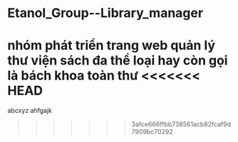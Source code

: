 # Etanol_Group--Library_manager

nhóm phát triển trang web quản lý thư viện sách đa thể loại 
hay còn gọi là bách khoa toàn thư
<<<<<<< HEAD
=======
abcxyz
ahfgajk
>>>>>>> 3afce666ffbb738561acb82fcaf9d7909bc70292
